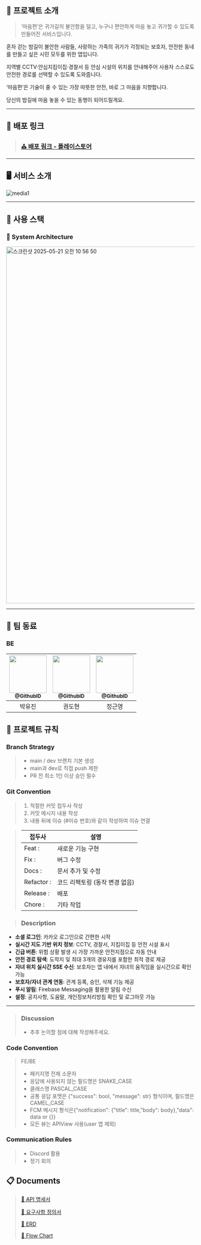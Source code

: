 ## 📖 프로젝트 소개

>‘마음편’은 귀가길의 불안함을 덜고, 누구나 편안하게 마음 놓고 귀가할 수 있도록 만들어진 서비스입니다.

혼자 걷는 밤길이 불안한 사람들, 사랑하는 가족의 귀가가 걱정되는 보호자, 안전한 동네를 만들고 싶은 시민 모두를 위한 앱입니다.

지역별 CCTV·안심지킴이집·경찰서 등 안심 시설의 위치를 안내해주어 사용자 스스로도 안전한 경로를 선택할 수 있도록 도와줍니다.

‘마음편’은 기술이 줄 수 있는 가장 따뜻한 안전, 바로 그 마음을 지향합니다.

당신의 밤길에 마음 놓을 수 있는 동행이 되어드릴게요.

---
## :link: 배포 링크

> ### [⛪ 배포 링크 - 플레이스토어](https://play.google.com/store/apps/details?id=com.maumpeace.safeapp)

---

## 🖥️ 서비스 소개

![media1](https://github.com/user-attachments/assets/cc053183-1ea3-4b6f-9e90-5be5cf99db2c)

---

## 🧰 사용 스택


### :wrench: System Architecture

<img width="952" alt="스크린샷 2025-05-21 오전 10 56 50" src="https://github.com/user-attachments/assets/d2d1a029-0c30-44c1-a811-6ab580063bf2" />

--- 

## :busts_in_silhouette: 팀 동료


### BE

| <a href=https://github.com/uuuj0821><img src="https://avatars.githubusercontent.com/u/85716720?v=4" width=100px/><br/><sub><b>@GithubID</b></sub></a><br/> | <a href=https://github.com/GwonDohyeon><img src="https://avatars.githubusercontent.com/u/90237119?v=4" width=100px/><br/><sub><b>@GithubID</b></sub></a><br/> | <a href=https://github.com/socical-dev><img src="https://avatars.githubusercontent.com/u/77969043?v=4" width=100px/><br/><sub><b>@GithubID</b></sub></a><br/> |
|:----------------------------------------------------------------------------------------------------------------------------------------------------------:|:----------------------------------------------------------------------------------------------------------------------------------------------------------:|:--------------------------------------------------------------------------------------:|
|                                                                            박유진                                                                             |                                                                            권도현                                                                             |                                          정근영                                           |

## 📑 프로젝트 규칙

### Branch Strategy
> - main / dev 브랜치 기본 생성 
> - main과 dev로 직접 push 제한
> - PR 전 최소 1인 이상 승인 필수

### Git Convention
> 1. 적절한 커밋 접두사 작성
> 2. 커밋 메시지 내용 작성
> 3. 내용 뒤에 이슈 (#이슈 번호)와 같이 작성하여 이슈 연결

> | 접두사        | 설명                           |
> | ------------- | ------------------------------ |
> | Feat :     | 새로운 기능 구현               |
> | Fix :      | 버그 수정                      |
> | Docs :     | 문서 추가 및 수정              |
> | Refactor : | 코드 리팩토링 (동작 변경 없음) |
> | Release :   | 배포                           |
> | Chore :    | 기타 작업                      |

> ### Description
- **소셜 로그인**: 카카오 로그인으로 간편한 시작
- **실시간 지도 기반 위치 정보**: CCTV, 경찰서, 지킴이집 등 안전 시설 표시
- **긴급 버튼**: 위험 상황 발생 시 가장 가까운 안전지점으로 자동 안내
- **안전 경로 탐색**: 도착지 및 최대 3개의 경유지를 포함한 최적 경로 제공
- **자녀 위치 실시간 SSE 수신**: 보호자는 앱 내에서 자녀의 움직임을 실시간으로 확인 가능
- **보호자/자녀 관계 연동**: 관계 등록, 승인, 삭제 기능 제공
- **푸시 알림**: Firebase Messaging을 활용한 알림 수신
- **설정**: 공지사항, 도움말, 개인정보처리방침 확인 및 로그아웃 가능

---

> ### Discussion
> * 추후 논의할 점에 대해 작성해주세요.

### Code Convention
>FE/BE
> - 패키지명 전체 소문자
> - 응답에 사용되지 않는 필드명은 SNAKE_CASE
> - 클래스명 PASCAL_CASE
> - 공통 응답 포맷은 {"success": bool, "message": str} 형식이며, 필드명은 CAMEL_CASE
> - FCM 메시지 형식은{"notification": {"title": title,"body": body},"data": data or {}}
> - 모든 뷰는 APIView 사용(user 앱 제외)

### Communication Rules
> - Discord 활용 
> - 정기 회의


## :clipboard: Documents
> [📜 API 명세서](https://documenter.getpostman.com/view/41188267/2sB2qZENNs)
> 
> [📜 요구사항 정의서](https://docs.google.com/document/d/1he4XTaUivLDLF_A0sgQsAVxApbGX_fGhwZKjlpJpjwg/edit?tab=t.1y371wrul365)
> 
> [📜 ERD](https://www.erdcloud.com/d/Pb2PpEMnk3HuK9o8P)
>
> [📜 Flow Chart](https://drive.google.com/file/d/1t5MrrreN4SDx9DKSnZVz1X-JWH4Evwv_/view)

